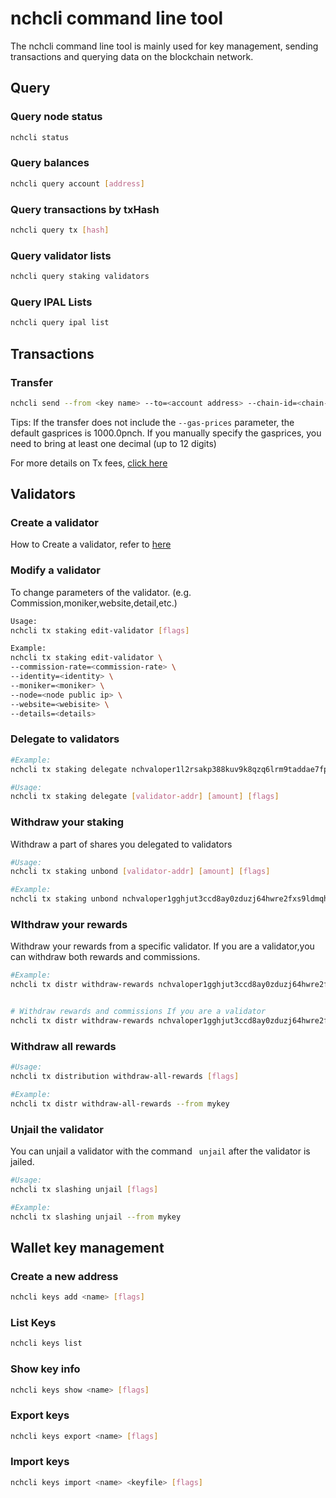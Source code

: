 # nchcli command line tool

The nchcli command line tool is mainly used for key management, sending transactions and querying data on the blockchain network.

## Query

### Query node status
```bash
nchcli status
```

### Query balances
```bash
nchcli query account [address]
```

### Query transactions by txHash
```bash
nchcli query tx [hash]
```

### Query validator lists
```bash
nchcli query staking validators
```

### Query IPAL Lists
```bash
nchcli query ipal list
```

## Transactions

### Transfer
```bash
nchcli send --from <key name> --to=<account address> --chain-id=<chain-id> --amount=<amount>pnch --gas=200000 --gas-prices=1000.0pnch

```

Tips: If the transfer does not include the `--gas-prices` parameter, the default gasprices is 1000.0pnch. If you manually specify the gasprices, you need to bring at least one decimal (up to 12 digits)

For more details on Tx fees, [click here](../Q&A.md)


## Validators

### Create a validator
How to Create a validator, refer to [here](../get-started/how-to-become-validator.md)

### Modify a validator

To change parameters of the validator. (e.g. Commission,moniker,website,detail,etc.)

```bash
Usage:
nchcli tx staking edit-validator [flags]

Example:
nchcli tx staking edit-validator \
--commission-rate=<commission-rate> \
--identity=<identity> \
--moniker=<moniker> \
--node=<node public ip> \
--website=<webisite> \
--details=<details> 
```

### Delegate to validators
```bash
#Example:
nchcli tx staking delegate nchvaloper1l2rsakp388kuv9k8qzq6lrm9taddae7fpx59wm <amount>pnch --from <mykey> --gas=200000 --gas-prices=1000.0pnch

#Usage:
nchcli tx staking delegate [validator-addr] [amount] [flags]
```
### Withdraw your staking

Withdraw a part of shares you delegated to validators

```bash
#Usage:
nchcli tx staking unbond [validator-addr] [amount] [flags]

#Example:
nchcli tx staking unbond nchvaloper1gghjut3ccd8ay0zduzj64hwre2fxs9ldmqhffj 100pnch --from mykey
```

### WIthdraw your rewards

Withdraw your rewards from a specific validator. If you are a validator,you can withdraw both rewards and commissions.

```bash
#Example:
nchcli tx distr withdraw-rewards nchvaloper1gghjut3ccd8ay0zduzj64hwre2fxs9ldmqhffj --from mykey


# Withdraw rewards and commissions If you are a validator
nchcli tx distr withdraw-rewards nchvaloper1gghjut3ccd8ay0zduzj64hwre2fxs9ldmqhffj --from mykey --commission
```

### Withdraw all rewards

```bash
#Usage:
nchcli tx distribution withdraw-all-rewards [flags]

#Example:
nchcli tx distr withdraw-all-rewards --from mykey
```

### Unjail the validator

You can unjail a validator with the command ``` unjail``` after the validator is jailed.

```bash
#Usage:
nchcli tx slashing unjail [flags]

#Example:
nchcli tx slashing unjail --from mykey
```

## Wallet key management

### Create a new address
```bash
nchcli keys add <name> [flags]
```

### List Keys

```bash
nchcli keys list
```

### Show key info

```bash
nchcli keys show <name> [flags]
```

### Export keys
```bash
nchcli keys export <name> [flags]
```

### Import keys
```bash
nchcli keys import <name> <keyfile> [flags]
```
